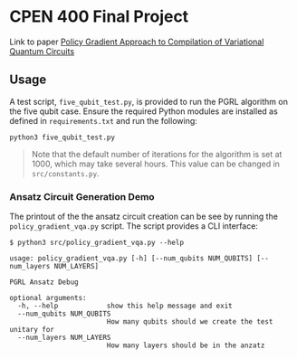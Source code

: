 # CPEN 400 Final Project

Link to paper [Policy Gradient Approach to Compilation of Variational Quantum Circuits](https://arxiv.org/pdf/2111.10227.pdf)

## Usage

A test script, `five_qubit_test.py`, is provided to run the PGRL algorithm on the five qubit case. Ensure the required Python modules are installed as defined in `requirements.txt` and run the following:

```
python3 five_qubit_test.py
```

> Note that the default number of iterations for the algorithm is set at 1000, which may take several hours. This value can be changed in `src/constants.py`.

### Ansatz Circuit Generation Demo

The printout of the the ansatz circuit creation can be see by running the `policy_gradient_vqa.py` script. The script provides a CLI interface:


```
$ python3 src/policy_gradient_vqa.py --help

usage: policy_gradient_vqa.py [-h] [--num_qubits NUM_QUBITS] [--num_layers NUM_LAYERS]

PGRL Ansatz Debug

optional arguments:
  -h, --help            show this help message and exit
  --num_qubits NUM_QUBITS
                        How many qubits should we create the test unitary for
  --num_layers NUM_LAYERS
                        How many layers should be in the anzatz
```